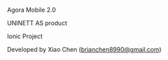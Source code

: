 Agora Mobile 2.0

UNINETT AS product

Ionic Project

Developed by Xiao Chen (brianchen8990@gmail.com)
